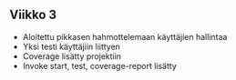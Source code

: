 ## Viikko 3

- Aloitettu pikkasen hahmottelemaan käyttäjien hallintaa
- Yksi testi käyttäjiin liittyen
- Coverage lisätty projektiin
- Invoke start, test, coverage-report lisätty
